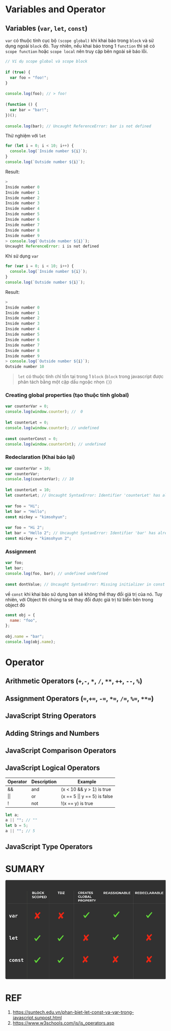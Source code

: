 # Variables and Operator

## Variables (`var`, `let`, `const`)

`var` có thuộc tính cục bộ `(scope global)` khi khai báo trong `block` và sử dụng ngoài `block` đó. Tuy nhiên, nếu khai báo trong 1 `function` thì sẽ có `scope function` hoặc `scope local` nên truy cập bên ngoài sẽ báo lỗi.

```js
// Ví dụ scope global và scope block

if (true) {
  var foo = "foo!";
}

console.log(foo); // > foo!

(function () {
  var bar = "bar!";
})();

console.log(bar); // Uncaught ReferenceError: bar is not defined
```

Thử nghiệm với `let`

```js
for (let i = 0; i < 10; i++) {
  console.log(`Inside number ${i}`);
}
console.log(`Outside number ${i}`);
```

Result:

```js
>
Inside number 0
Inside number 1
Inside number 2
Inside number 3
Inside number 4
Inside number 5
Inside number 6
Inside number 7
Inside number 8
Inside number 9
> console.log(`Outside number ${i}`);
Uncaught ReferenceError: i is not defined
```

Khi sử dụng `var`

```js
for (var i = 0; i < 10; i++) {
  console.log(`Inside number ${i}`);
}
console.log(`Outside number ${i}`);
```

Result:

```js
>
Inside number 0
Inside number 1
Inside number 2
Inside number 3
Inside number 4
Inside number 5
Inside number 6
Inside number 7
Inside number 8
Inside number 9
> console.log(`Outside number ${i}`);
Outside number 10
```

> `let` có thuộc tính chỉ tồn tại trong 1 `block` (`block` trong javascript được phân tách bằng một cặp dấu ngoặc nhọn `{}`)

### Creating global properties (tạo thuộc tính global)

```js
var counterVar = 0;
console.log(window.counter); //  0

let counterLet = 0;
console.log(window.counter); // undefined

const counterConst = 0;
console.log(window.counterCnt); // undefined
```

### Redeclaration (Khai báo lại)

```js
var counterVar = 10;
var counterVar;
console.log(counterVar); // 10

let counterLet = 10;
let counterLet; // Uncaught SyntaxError: Identifier 'counterLet' has already been declared

var foo = "Hi";
let bar = "Hello";
const mickey = "kimsohyun";

var foo = "Hi 2";
let bar = "Hello 2"; // Uncaught SyntaxError: Identifier 'bar' has already been declared
const mickey = "kimsohyun 2";
```

### Assignment

```js
var foo;
let bar;
console.log(foo, bar); // undefined undefined

const dontValue; // Uncaught SyntaxError: Missing initializer in const declaration
```

về `const` khi khai báo sử dụng bạn sẽ không thể thay đổi giá trị của nó. Tuy nhiên, với Object thì chúng ta sẽ thay đổi được giá trị từ biến bên trong object đó

```js
const obj = {
  name: "foo",
};

obj.name = "bar";
console.log(obj.name);
```

# Operator

## Arithmetic Operators (`+`,`-`, `*`, `/`, `**`, `++`, `--`, `%`)

## Assignment Operators (`=`,`+=`, `-=`, `*=`, `/=`, `%=`, `**=`)

## JavaScript String Operators

## Adding Strings and Numbers

## JavaScript Comparison Operators

## JavaScript Logical Operators

| Operator | Description | Example                       |
| -------- | ----------- | ----------------------------- |
| &&       | and         | (x < 10 && y > 1) is true     |
| \|\|     | or          | (x == 5 \|\| y == 5) is false |
| !        | not         | !(x == y) is true             |

```js
let a;
a || ""; // ""
let b = 5;
a || ""; // 5
```

## JavaScript Type Operators

# SUMARY

![SUMARY](./cb582798-fddf-4af3-ae7e-ded31585327e.png "SUMARY")

# REF

1. https://suntech.edu.vn/phan-biet-let-const-va-var-trong-javascript.sunpost.html
1. https://www.w3schools.com/js/js_operators.asp
